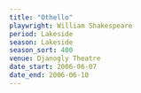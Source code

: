 ```yaml
---
title: "Othello"
playwright: William Shakespeare
period: Lakeside
season: Lakeside
season_sort: 400
venue: Djanogly Theatre
date_start: 2006-06-07
date_end: 2006-06-10
---
```

